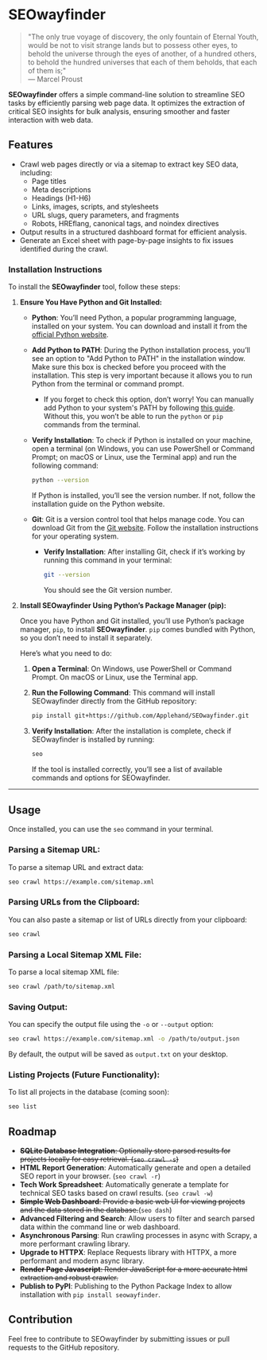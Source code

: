 # SEOwayfinder

> "The only true voyage of discovery, the only fountain of Eternal Youth, would be not to visit strange lands but to possess other eyes, to behold the universe through the eyes of another, of a hundred others, to behold the hundred universes that each of them beholds, that each of them is;"  
> — Marcel Proust

**SEOwayfinder** offers a simple command-line solution to streamline SEO tasks by efficiently parsing web page data. It optimizes the extraction of critical SEO insights for bulk analysis, ensuring smoother and faster interaction with web data.


## Features

- Crawl web pages directly or via a sitemap to extract key SEO data, including:
  - Page titles
  - Meta descriptions
  - Headings (H1-H6)
  - Links, images, scripts, and stylesheets
  - URL slugs, query parameters, and fragments
  - Robots, HREflang, canonical tags, and noindex directives
- Output results in a structured dashboard format for efficient analysis.
- Generate an Excel sheet with page-by-page insights to fix issues identified during the crawl.


### Installation Instructions

To install the **SEOwayfinder** tool, follow these steps:

1. **Ensure You Have Python and Git Installed:**

   - **Python**: You’ll need Python, a popular programming language, installed on your system. You can download and install it from the [official Python website](https://www.python.org/downloads/).

   - **Add Python to PATH**: During the Python installation process, you’ll see an option to "Add Python to PATH" in the installation window. Make sure this box is checked before you proceed with the installation. This step is very important because it allows you to run Python from the terminal or command prompt.

     - If you forget to check this option, don’t worry! You can manually add Python to your system's PATH by following [this guide](https://realpython.com/add-python-to-path/). Without this, you won’t be able to run the `python` or `pip` commands from the terminal.

   - **Verify Installation**: To check if Python is installed on your machine, open a terminal (on Windows, you can use PowerShell or Command Prompt; on macOS or Linux, use the Terminal app) and run the following command:

       ```bash
       python --version
       ```

       If Python is installed, you’ll see the version number. If not, follow the installation guide on the Python website.

   - **Git**: Git is a version control tool that helps manage code. You can download Git from the [Git website](https://git-scm.com/downloads). Follow the installation instructions for your operating system.

     - **Verify Installation**: After installing Git, check if it’s working by running this command in your terminal:

       ```bash
       git --version
       ```

       You should see the Git version number.

2. **Install SEOwayfinder Using Python’s Package Manager (pip):**

   Once you have Python and Git installed, you’ll use Python’s package manager, `pip`, to install **SEOwayfinder**. `pip` comes bundled with Python, so you don’t need to install it separately. 

   Here’s what you need to do:

   1. **Open a Terminal**: On Windows, use PowerShell or Command Prompt. On macOS or Linux, use the Terminal app.

   2. **Run the Following Command**: This command will install SEOwayfinder directly from the GitHub repository:

      ```bash
      pip install git+https://github.com/Applehand/SEOwayfinder.git
      ```

   3. **Verify Installation**: After the installation is complete, check if SEOwayfinder is installed by running:

      ```bash
      seo
      ```

      If the tool is installed correctly, you’ll see a list of available commands and options for SEOwayfinder.

---

## Usage

Once installed, you can use the `seo` command in your terminal.

### Parsing a Sitemap URL:

To parse a sitemap URL and extract data:

```bash
seo crawl https://example.com/sitemap.xml
```

### Parsing URLs from the Clipboard:

You can also paste a sitemap or list of URLs directly from your clipboard:

```bash
seo crawl
```

### Parsing a Local Sitemap XML File:

To parse a local sitemap XML file:

```bash
seo crawl /path/to/sitemap.xml
```

### Saving Output:

You can specify the output file using the `-o` or `--output` option:

```bash
seo crawl https://example.com/sitemap.xml -o /path/to/output.json
```

By default, the output will be saved as `output.txt` on your desktop.

### Listing Projects (Future Functionality):

To list all projects in the database (coming soon):

```bash
seo list
```

## Roadmap

- ~~**SQLite Database Integration**: Optionally store parsed results for projects locally for easy retrieval. (`seo crawl -s`)~~
- **HTML Report Generation**: Automatically generate and open a detailed SEO report in your browser. (`seo crawl -r`)
- **Tech Work Spreadsheet**: Automatically generate a template for technical SEO tasks based on crawl results. (`seo crawl -w`)
- ~~**Simple Web Dashboard**: Provide a basic web UI for viewing projects and the data stored in the database.~~(`seo dash`)
- **Advanced Filtering and Search**: Allow users to filter and search parsed data within the command line or web dashboard.
- **Asynchronous Parsing**: Run crawling processes in async with Scrapy, a more performant crawling library.
- **Upgrade to HTTPX**: Replace Requests library with HTTPX, a more performant and modern async library.
- ~~**Render Page Javascript**: Render JavaScript for a more accurate html extraction and robust crawler.~~
- **Publish to PyPI**: Publishing to the Python Package Index to allow installation with `pip install seowayfinder`. 

## Contribution

Feel free to contribute to SEOwayfinder by submitting issues or pull requests to the GitHub repository.
